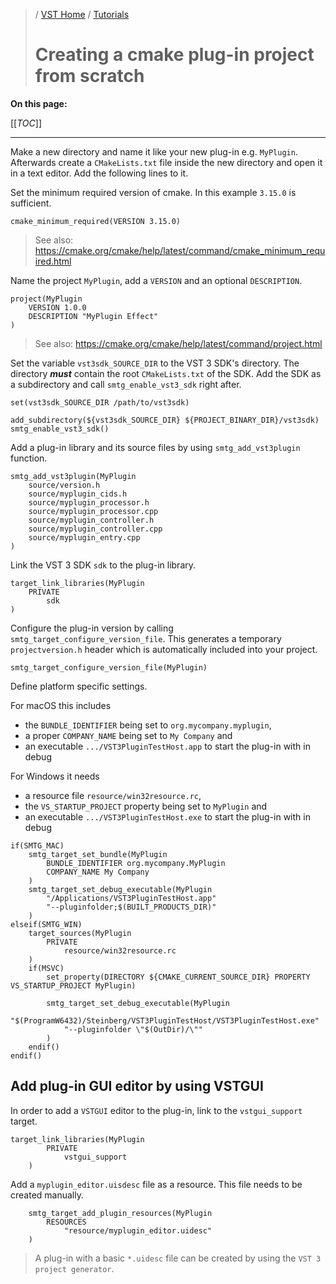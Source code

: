 >/ [VST Home](../) / [Tutorials](Index.md)
>
># Creating a cmake plug-in project from scratch

**On this page:**

[[_TOC_]]

---

Make a new directory and name it like your new plug-in e.g. ```MyPlugin```. Afterwards create a ```CMakeLists.txt``` file inside the new directory and open it in a text editor. Add the following lines to it.

Set the minimum required version of cmake. In this example ```3.15.0``` is sufficient.

```
cmake_minimum_required(VERSION 3.15.0)
```

> See also: https://cmake.org/cmake/help/latest/command/cmake_minimum_required.html

Name the project ```MyPlugin```, add a ```VERSION``` and an optional ```DESCRIPTION```.

```
project(MyPlugin
    VERSION 1.0.0
    DESCRIPTION "MyPlugin Effect"
)
```

> See also: https://cmake.org/cmake/help/latest/command/project.html

Set the variable ```vst3sdk_SOURCE_DIR``` to the VST 3 SDK's directory. The directory ***must*** contain the root ```CMakeLists.txt``` of the SDK.  Add the SDK as a subdirectory and call ```smtg_enable_vst3_sdk``` right after.

```
set(vst3sdk_SOURCE_DIR /path/to/vst3sdk)

add_subdirectory(${vst3sdk_SOURCE_DIR} ${PROJECT_BINARY_DIR}/vst3sdk)
smtg_enable_vst3_sdk()
```

Add a plug-in library and its source files by using ```smtg_add_vst3plugin``` function.

```
smtg_add_vst3plugin(MyPlugin
    source/version.h
    source/myplugin_cids.h
    source/myplugin_processor.h
    source/myplugin_processor.cpp
    source/myplugin_controller.h
    source/myplugin_controller.cpp
    source/myplugin_entry.cpp
)
```

Link the VST 3 SDK ```sdk``` to the plug-in library.

```
target_link_libraries(MyPlugin
    PRIVATE
        sdk
)
```

Configure the plug-in version by calling ```smtg_target_configure_version_file```. This generates a temporary ```projectversion.h``` header which is automatically included into your project.

```
smtg_target_configure_version_file(MyPlugin)
```

Define platform specific settings. 

For macOS this includes
* the ```BUNDLE_IDENTIFIER``` being set to ```org.mycompany.myplugin```,
* a proper ```COMPANY_NAME``` being set to ```My Company``` and
* an executable ```.../VST3PluginTestHost.app``` to start the plug-in with in debug

For Windows it needs
* a resource file ```resource/win32resource.rc```,
* the ```VS_STARTUP_PROJECT``` property being set to ```MyPlugin``` and
* an executable ```.../VST3PluginTestHost.exe``` to start the plug-in with in debug


```
if(SMTG_MAC)
    smtg_target_set_bundle(MyPlugin
        BUNDLE_IDENTIFIER org.mycompany.MyPlugin
        COMPANY_NAME My Company
    )
    smtg_target_set_debug_executable(MyPlugin
        "/Applications/VST3PluginTestHost.app"
        "--pluginfolder;$(BUILT_PRODUCTS_DIR)"
    )
elseif(SMTG_WIN)
    target_sources(MyPlugin
        PRIVATE 
            resource/win32resource.rc
    )
    if(MSVC)
        set_property(DIRECTORY ${CMAKE_CURRENT_SOURCE_DIR} PROPERTY VS_STARTUP_PROJECT MyPlugin)

        smtg_target_set_debug_executable(MyPlugin
            "$(ProgramW6432)/Steinberg/VST3PluginTestHost/VST3PluginTestHost.exe"
            "--pluginfolder \"$(OutDir)/\""
        )
    endif()
endif()
```

## Add plug-in GUI editor by using VSTGUI

In order to add a ```VSTGUI``` editor to the plug-in, link to the ```vstgui_support``` target.

```
target_link_libraries(MyPlugin
        PRIVATE
            vstgui_support
    )
```

Add a ```myplugin_editor.uisdesc``` file as a resource. This file needs to be created manually.

```
    smtg_target_add_plugin_resources(MyPlugin
        RESOURCES
            "resource/myplugin_editor.uidesc"
    )
```

> A plug-in with a basic ```*.uidesc``` file can be created by using the ```VST 3 project generator```.